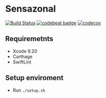 # Sensazonal

[![Build Status](https://www.bitrise.io/app/09299d7edd3ccd10/status.svg?token=xb0q-N6eez9ENU1o1-0SYQ&branch=master)](https://www.bitrise.io/app/09299d7edd3ccd10) [![codebeat badge](https://codebeat.co/badges/0c02c811-6919-49d4-b49e-df54abdb41aa)](https://codebeat.co/projects/gitlab-com-ronanrodrigo-sensazonal-master) [![codecov](https://codecov.io/gl/ronanrodrigo/Sensazonal/branch/master/graph/badge.svg)](https://codecov.io/gl/ronanrodrigo/Sensazonal)


## Requiremetnts
- Xcode 9.20
- Carthage
- SwiftLint

## Setup enviroment
- Run `./setup.sh`

